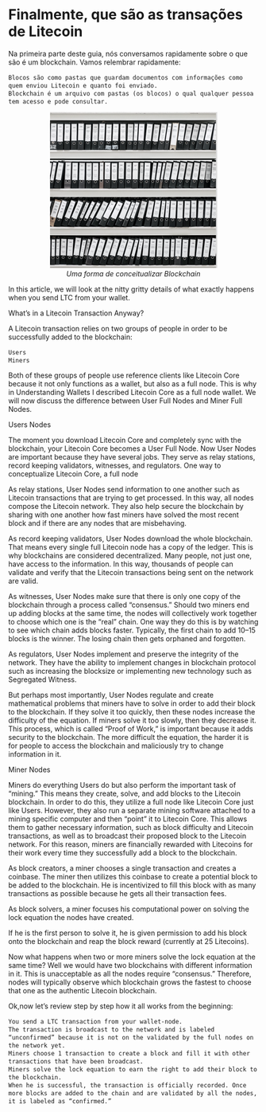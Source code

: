 # Finalmente, que são as transações de Litecoin

Na primeira parte deste guia, nós conversamos rapidamente sobre o que são é um blockchain. Vamos relembrar rapidamente:

    Blocos são como pastas que guardam documentos com informações como quem enviou Litecoin e quanto foi enviado.
    Blockchain é um arquivo com pastas (os blocos) o qual qualquer pessoa tem acesso e pode consultar.

<p align="center">
    <img src="img/folders.png"><br>
    <i>Uma forma de conceitualizar Blockchain</i>
</p>
    
In this article, we will look at the nitty gritty details of what exactly happens when you send LTC from your wallet.

What’s in a Litecoin Transaction Anyway?

A Litecoin transaction relies on two groups of people in order to be successfully added to the blockchain:

    Users
    Miners

Both of these groups of people use reference clients like Litecoin Core because it not only functions as a wallet, but also as a full node. This is why in Understanding Wallets I described Litecoin Core as a full node wallet. We will now discuss the difference between User Full Nodes and Miner Full Nodes.

Users Nodes

The moment you download Litecoin Core and completely sync with the blockchain, your Litecoin Core becomes a User Full Node. Now User Nodes are important because they have several jobs. They serve as relay stations, record keeping validators, witnesses, and regulators.
One way to conceptualize Litecoin Core, a full node

As relay stations, User Nodes send information to one another such as Litecoin transactions that are trying to get processed. In this way, all nodes compose the Litecoin network. They also help secure the blockchain by sharing with one another how fast miners have solved the most recent block and if there are any nodes that are misbehaving.

As record keeping validators, User Nodes download the whole blockchain. That means every single full Litecoin node has a copy of the ledger. This is why blockchains are considered decentralized. Many people, not just one, have access to the information. In this way, thousands of people can validate and verify that the Litecoin transactions being sent on the network are valid.

As witnesses, User Nodes make sure that there is only one copy of the blockchain through a process called “consensus.” Should two miners end up adding blocks at the same time, the nodes will collectively work together to choose which one is the “real” chain. One way they do this is by watching to see which chain adds blocks faster. Typically, the first chain to add 10–15 blocks is the winner. The losing chain then gets orphaned and forgotten.

As regulators, User Nodes implement and preserve the integrity of the network. They have the ability to implement changes in blockchain protocol such as increasing the blocksize or implementing new technology such as Segregated Witness.

But perhaps most importantly, User Nodes regulate and create mathematical problems that miners have to solve in order to add their block to the blockchain. If they solve it too quickly, then these nodes increase the difficulty of the equation. If miners solve it too slowly, then they decrease it. This process, which is called “Proof of Work,” is important because it adds security to the blockchain. The more difficult the equation, the harder it is for people to access the blockchain and maliciously try to change information in it.

Miner Nodes

Miners do everything Users do but also perform the important task of “mining.” This means they create, solve, and add blocks to the Litecoin blockchain. In order to do this, they utilize a full node like Litecoin Core just like Users. However, they also run a separate mining software attached to a mining specific computer and then “point” it to Litecoin Core. This allows them to gather necessary information, such as block difficulty and Litecoin transactions, as well as to broadcast their proposed block to the Litecoin network. For this reason, miners are financially rewarded with Litecoins for their work every time they successfully add a block to the blockchain.

As block creators, a miner chooses a single transaction and creates a coinbase. The miner then utilizes this coinbase to create a potential block to be added to the blockchain. He is incentivized to fill this block with as many transactions as possible because he gets all their transaction fees.

As block solvers, a miner focuses his computational power on solving the lock equation the nodes have created.

If he is the first person to solve it, he is given permission to add his block onto the blockchain and reap the block reward (currently at 25 Litecoins).

Now what happens when two or more miners solve the lock equation at the same time? Well we would have two blockchains with different information in it. This is unacceptable as all the nodes require “consensus.” Therefore, nodes will typically observe which blockchain grows the fastest to choose that one as the authentic Litecoin blockchain.

Ok,now let’s review step by step how it all works from the beginning:

    You send a LTC transaction from your wallet-node.
    The transaction is broadcast to the network and is labeled “unconfirmed” because it is not on the validated by the full nodes on the network yet.
    Miners choose 1 transaction to create a block and fill it with other transactions that have been broadcast.
    Miners solve the lock equation to earn the right to add their block to the blockchain.
    When he is successful, the transaction is officially recorded. Once more blocks are added to the chain and are validated by all the nodes, it is labeled as “confirmed.”
